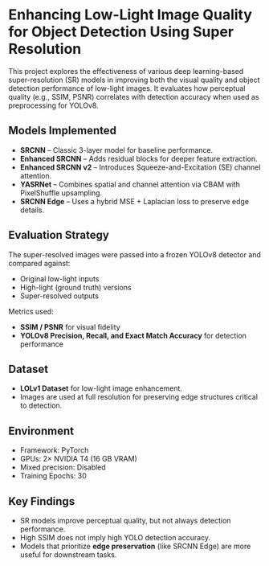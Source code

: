 # Enhancing Low-Light Image Quality for Object Detection Using Super Resolution

This project explores the effectiveness of various deep learning-based super-resolution (SR) models in improving both the visual quality and object detection performance of low-light images. It evaluates how perceptual quality (e.g., SSIM, PSNR) correlates with detection accuracy when used as preprocessing for YOLOv8.

## Models Implemented

- **SRCNN** – Classic 3-layer model for baseline performance.
- **Enhanced SRCNN** – Adds residual blocks for deeper feature extraction.
- **Enhanced SRCNN v2** – Introduces Squeeze-and-Excitation (SE) channel attention.
- **YASRNet** – Combines spatial and channel attention via CBAM with PixelShuffle upsampling.
- **SRCNN Edge** – Uses a hybrid MSE + Laplacian loss to preserve edge details.

## Evaluation Strategy

The super-resolved images were passed into a frozen YOLOv8 detector and compared against:

- Original low-light inputs
- High-light (ground truth) versions
- Super-resolved outputs

Metrics used:
- **SSIM / PSNR** for visual fidelity
- **YOLOv8 Precision, Recall, and Exact Match Accuracy** for detection performance

## Dataset

- **LOLv1 Dataset** for low-light image enhancement.
- Images are used at full resolution for preserving edge structures critical to detection.

## Environment

- Framework: PyTorch
- GPUs: 2× NVIDIA T4 (16 GB VRAM)
- Mixed precision: Disabled
- Training Epochs: 30

## Key Findings

- SR models improve perceptual quality, but not always detection performance.
- High SSIM does not imply high YOLO detection accuracy.
- Models that prioritize **edge preservation** (like SRCNN Edge) are more useful for downstream tasks.


